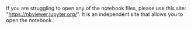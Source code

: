 If you are struggling to open any of the notebook files, please use this site: "https://nbviewer.jupyter.org/". It is an independent site that allows you to open the notebook.
